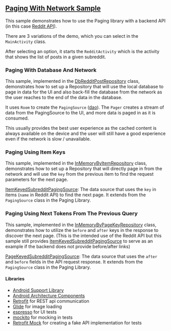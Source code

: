 ## [Paging With Network Sample](https://github.com/android/architecture-components-samples/tree/master/PagingWithNetworkSample)

This sample demonstrates how to use the Paging library with a backend API (in this case [Reddit API](https://www.reddit.com/dev/api/#listings)).

There are 3 variations of the demo, which you can select in the `MainActivity` class.

After selecting an option, it starts the `RedditActivity` which is the activity that shows the list of posts in a given subreddit.

### Paging With Database And Network

This sample, implemented in the [DbRedditPostRepository](https://github.com/android/architecture-components-samples/blob/main/PagingWithNetworkSample/app/src/main/java/com/android/example/paging/pagingwithnetwork/reddit/repository/inDb/DbRedditPostRepository.kt) class, demonstrates how to set up a Repository that will use the local database to page in data for the UI and also back-fill the database from the network as the user reaches to the end of the data in the database.

It uses `Room` to create the `PagingSource` ([dao](https://github.com/android/architecture-components-samples/blob/main/PagingWithNetworkSample/app/src/main/java/com/android/example/paging/pagingwithnetwork/reddit/db/RedditPostDao.kt)). The `Pager` creates a stream of data from the PagingSource to the UI, and more data is paged in as it is consumed.

This usually provides the best user experience as the cached content is always available on the device and the user will still have a good experience even if the network is slow / unavailable.

### Paging Using Item Keys

This sample, implemented in the [InMemoryByItemRepository](https://github.com/android/architecture-components-samples/blob/main/PagingWithNetworkSample/app/src/main/java/com/android/example/paging/pagingwithnetwork/reddit/repository/inMemory/byItem/InMemoryByItemRepository.kt) class, demonstrates how to set up a Repository that will directly page in from the network and will use the `key` from the previous item to find the request parameters for the next page.

[ItemKeyedSubredditPagingSource](https://github.com/android/architecture-components-samples/blob/main/PagingWithNetworkSample/app/src/main/java/com/android/example/paging/pagingwithnetwork/reddit/repository/inMemory/byItem/ItemKeyedSubredditPagingSource.kt): The data source that uses the `key` in items (`name` in Reddit API) to find the next page. It extends from the `PagingSource` class in the Paging Library.

### Paging Using Next Tokens From The Previous Query

This sample, implemented in the [InMemoryByPageKeyRepository](https://github.com/android/architecture-components-samples/blob/main/PagingWithNetworkSample/app/src/main/java/com/android/example/paging/pagingwithnetwork/reddit/repository/inMemory/byPage/InMemoryByPageKeyRepository.kt) class, demonstrates how to utilize the `before` and `after` keys in the response to discover the next page. (This is the intended use of the Reddit API but this sample still provides [ItemKeyedSubredditPagingSource](https://github.com/android/architecture-components-samples/blob/main/PagingWithNetworkSample/app/src/main/java/com/android/example/paging/pagingwithnetwork/reddit/repository/inMemory/byItem/ItemKeyedSubredditPagingSource.kt) to serve as an example if the backend does not provide before/after links)

[PageKeyedSubredditPagingSource](https://github.com/android/architecture-components-samples/blob/main/PagingWithNetworkSample/app/src/main/java/com/android/example/paging/pagingwithnetwork/reddit/repository/inMemory/byPage/PageKeyedSubredditPagingSource.kt): The data source that uses the `after` and `before` fields in the API request response. It extends from the `PagingSource` class in the Paging Library.

#### Libraries

- [Android Support Library](https://developer.android.com/topic/libraries/support-library/index.html)
- [Android Architecture Components](https://developer.android.com/arch)
- [Retrofit](http://square.github.io/retrofit) for REST api communication
- [Glide](https://github.com/bumptech/glide) for image loading
- [espresso](https://google.github.io/android-testing-support-library/docs/espresso/) for UI tests
- [mockito](http://site.mockito.org/) for mocking in tests
- [Retrofit Mock](https://github.com/square/retrofit/tree/master/retrofit-mock) for creating a fake API implementation for tests